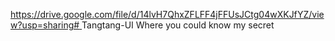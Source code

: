 [https://drive.google.com/file/d/14lvH7QhxZFLFF4jFFUsJCtg04wXKJfYZ/view?usp=sharing# ](https://shirely5752.github.io/Tangtang-UI/)Tangtang-UI
Where you could know my secret
